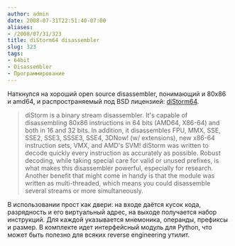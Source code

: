 ```yaml
---
author: admin
date: 2008-07-31T22:51:40-07:00
aliases:
- /2008/07/31/323
title: diStorm64 disassembler
slug: 323
tags:
- 64bit
- Disassembler
- Программирование
---
```


Наткнулся на хороший open source disassembler, понимающий и 80x86 и amd64, и распространяемый под BSD лицензией: [diStorm64](http://www.ragestorm.net/distorm/). 

> diStorm is a binary stream disassembler. It's capable of disassembling 80x86 instructions in 64 bits (AMD64, X86-64) and both in 16 and 32 bits. In addition, it disassembles FPU, MMX, SSE, SSE2, SSE3, SSSE3, SSE4, 3DNow! (w/ extensions), new x86-64 instruction sets, VMX, and AMD's SVM! diStorm was written to decode quickly every instruction as accurately as possible. Robust decoding, while taking special care for valid or unused prefixes, is what makes this disassembler powerful, especially for research. Another benefit that might come in handy is that the module was written as multi-threaded, which means you could disassemble several streams or more simultaneously.

В использовании прост как двери: на входе даётся кусок кода, разрядность и его виртуальный адрес, на выходе получается набор инструкций. Для каждой указывается мнемоника, операнды, префиксы и размер. В комплекте идет интерфейсный модуль для Python, что может быть полезно для всяких reverse engineering утилит. 
